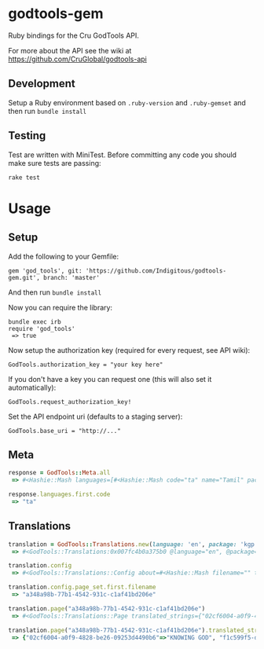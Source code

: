 # godtools-gem

Ruby bindings for the Cru GodTools API.

For more about the API see the wiki at https://github.com/CruGlobal/godtools-api

## Development

Setup a Ruby environment based on `.ruby-version` and `.ruby-gemset` and then run `bundle install`

## Testing

Test are written with MiniTest. Before committing any code you should make sure tests are passing:

`rake test`

# Usage

## Setup

Add the following to your Gemfile:

`gem 'god_tools', git: 'https://github.com/Indigitous/godtools-gem.git', branch: 'master'`

And then run `bundle install`

Now you can require the library:

```
bundle exec irb
require 'god_tools'
 => true
```

Now setup the authorization key (required for every request, see API wiki):

`GodTools.authorization_key = "your key here"`

If you don't have a key you can request one (this will also set it automatically):

`GodTools.request_authorization_key!`

Set the API endpoint uri (defaults to a staging server):

`GodTools.base_uri = "http://..."`

## Meta

```ruby
response = GodTools::Meta.all
 => #<Hashie::Mash languages=[#<Hashie::Mash code="ta" name="Tamil" packages=[]>, ... ]>

response.languages.first.code
 => "ta"
```

## Translations

```ruby
translation = GodTools::Translations.new(language: 'en', package: 'kgp')
 => #<GodTools::Translations:0x007fc4b0a375b0 @language="en", @package="kgp">

translation.config
 => #<GodTools::Translations::Config about=#<Hashie::Mash filename="" title="About"> ... >

translation.config.page_set.first.filename
 => "a348a98b-77b1-4542-931c-c1af41bd206e"

translation.page("a348a98b-77b1-4542-931c-c1af41bd206e")
 => #<GodTools::Translations::Page translated_strings={"02cf6004-a0f9-4828-be26-09253d4490b6"=>"KNOWING GOD", "f1c599f5-dccc-4a9d-b81d-030e4cbce6cd"=>"personally", "778006c5-22a7-4abb-b81e-f04499f942e6"=>"These four points explain how to enter into a personal relationship with God and experience the life for which you were created."}>

translation.page("a348a98b-77b1-4542-931c-c1af41bd206e").translated_strings
 => {"02cf6004-a0f9-4828-be26-09253d4490b6"=>"KNOWING GOD", "f1c599f5-dccc-4a9d-b81d-030e4cbce6cd"=>"personally", "778006c5-22a7-4abb-b81e-f04499f942e6"=>"These four points explain how to enter into a personal relationship with God and experience the life for which you were created."}
```
